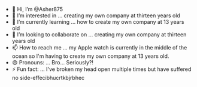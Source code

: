 - 👋 Hi, I’m @Asher875
- 👀 I’m interested in ... creating my own  company at thirteen years old
- 🌱 I’m currently learning ... how to create my own company at 13 years old
- 💞️ I’m looking to collaborate on ... creating my own  company at thirteen years old
- 📫 How to reach me ... my Apple watch is currently in the middle of the ocean so I'm having to create my own company at 13 years old.
- 😄 Pronouns: ... Bro... Seriously?!
- ⚡ Fun fact: ... I've broken my head open multiple times but have suffered no side-effecibhucrtkbjrbhec

<!---
Asher875/Asher875 is a ✨ special ✨ repository because its `README.md` (this file) appears on your GitHub profile.
You can click the Preview link to take a look at your changes.
--->
